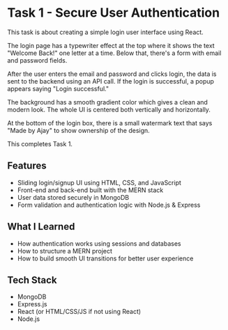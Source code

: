 # Task 1 - Secure User Authentication

This task is about creating a simple login user interface using React.

The login page has a typewriter effect at the top where it shows the text "Welcome Back!" one letter at a time. Below that, there's a form with email and password fields.

After the user enters the email and password and clicks login, the data is sent to the backend using an API call. If the login is successful, a popup appears saying "Login successful."

The background has a smooth gradient color which gives a clean and modern look. The whole UI is centered both vertically and horizontally.

At the bottom of the login box, there is a small watermark text that says "Made by Ajay" to show ownership of the design.

This completes Task 1.

## Features
- Sliding login/signup UI using HTML, CSS, and JavaScript
- Front-end and back-end built with the MERN stack
- User data stored securely in MongoDB
- Form validation and authentication logic with Node.js & Express

## What I Learned
- How authentication works using sessions and databases
- How to structure a MERN project
- How to build smooth UI transitions for better user experience

## Tech Stack
- MongoDB
- Express.js
- React (or HTML/CSS/JS if not using React)
- Node.js
